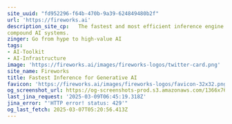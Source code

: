 ```yaml
---
site_uuid: "fd952296-f64b-470b-9a39-624849480b2f"
url: 'https://fireworks.ai'
description_site_cp:   The fastest and most efficient inference engine to build production-ready,
compound AI systems.
zinger: Go from hype to high-value AI
tags:
- AI-Toolkit
- AI-Infrastructure
image: 'https://fireworks.ai/images/fireworks-logos/twitter-card.png'
site_name: Fireworks
title: Fastest Inference for Generative AI
favicon: 'https://fireworks.ai/images/fireworks-logos/favicon-32x32.png'
og_screenshot_url: https://og-screenshots-prod.s3.amazonaws.com/1366x768/80/false/07f61fe6dbcefc724aca7701d58868cd80c2c926fa33a35bff393838c6c7d262.jpeg
last_jina_request: '2025-03-09T06:45:19.318Z'
jina_error: "'HTTP error! status: 429'"
og_last_fetch: 2025-03-07T05:20:56.413Z
---
```


